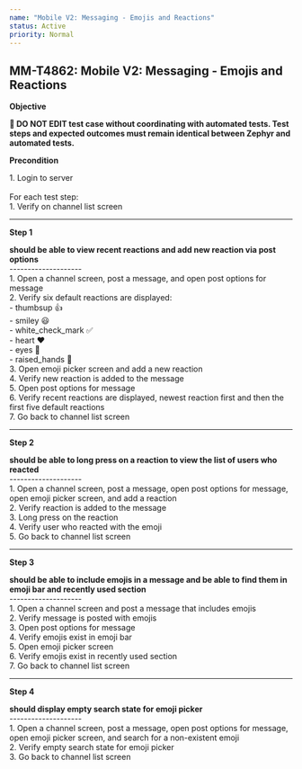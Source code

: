 ```yaml
---
name: "Mobile V2: Messaging - Emojis and Reactions"
status: Active
priority: Normal
---
```


## MM-T4862: Mobile V2: Messaging - Emojis and Reactions

**Objective**

**🛑 DO NOT EDIT test case without coordinating with automated tests. Test steps and expected outcomes must remain identical between Zephyr and automated tests.**

**Precondition**

1\. Login to server\
\
For each test step:\
1\. Verify on channel list screen

---

**Step 1**

**should be able to view recent reactions and add new reaction via post options**\
\--------------------\
1\. Open a channel screen, post a message, and open post options for message\
2\. Verify six default reactions are displayed:\
\- thumbsup 👍\
\- smiley 😃\
\- white\_check\_mark ✅\
\- heart ❤️\
\- eyes 👀\
\- raised\_hands 🙌\
3\. Open emoji picker screen and add a new reaction\
4\. Verify new reaction is added to the message\
5\. Open post options for message\
6\. Verify recent reactions are displayed, newest reaction first and then the first five default reactions\
7\. Go back to channel list screen

---

**Step 2**

**should be able to long press on a reaction to view the list of users who reacted**\
\--------------------\
1\. Open a channel screen, post a message, open post options for message, open emoji picker screen, and add a reaction\
2\. Verify reaction is added to the message\
3\. Long press on the reaction\
4\. Verify user who reacted with the emoji\
5\. Go back to channel list screen

---

**Step 3**

**should be able to include emojis in a message and be able to find them in emoji bar and recently used section**\
\--------------------\
1\. Open a channel screen and post a message that includes emojis\
2\. Verify message is posted with emojis\
3\. Open post options for message\
4\. Verify emojis exist in emoji bar\
5\. Open emoji picker screen\
6\. Verify emojis exist in recently used section\
7\. Go back to channel list screen

---

**Step 4**

**should display empty search state for emoji picker**\
\--------------------\
1\. Open a channel screen, post a message, open post options for message, open emoji picker screen, and search for a non-existent emoji\
2\. Verify empty search state for emoji picker\
3\. Go back to channel list screen
